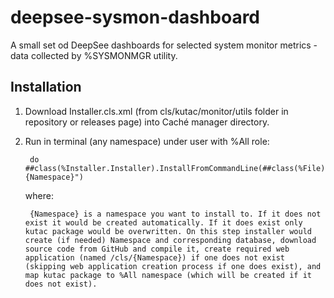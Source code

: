 deepsee-sysmon-dashboard
==============

A small set od DeepSee dashboards for selected system monitor metrics - data collected by %SYSMONMGR utility.


Installation
------------


1. Download Installer.cls.xml (from cls/kutac/monitor/utils folder in repository or releases page) into Caché manager directory.
2. Run in terminal (any namespace) under user with %All role: 

        do ##class(%Installer.Installer).InstallFromCommandLine(##class(%File).ManagerDirectory()_"Installer.cls.xml","Namespace={Namespace}")
        
    where:
  
        {Namespace} is a namespace you want to install to. If it does not exist it would be created automatically. If it does exist only kutac package would be overwritten. On this step installer would create (if needed) Namespace and corresponding database, download source code from GitHub and compile it, create required web application (named /cls/{Namespace}) if one does not exist (skipping web application creation process if one does exist), and map kutac package to %All namespace (which will be created if it does not exist).
        




